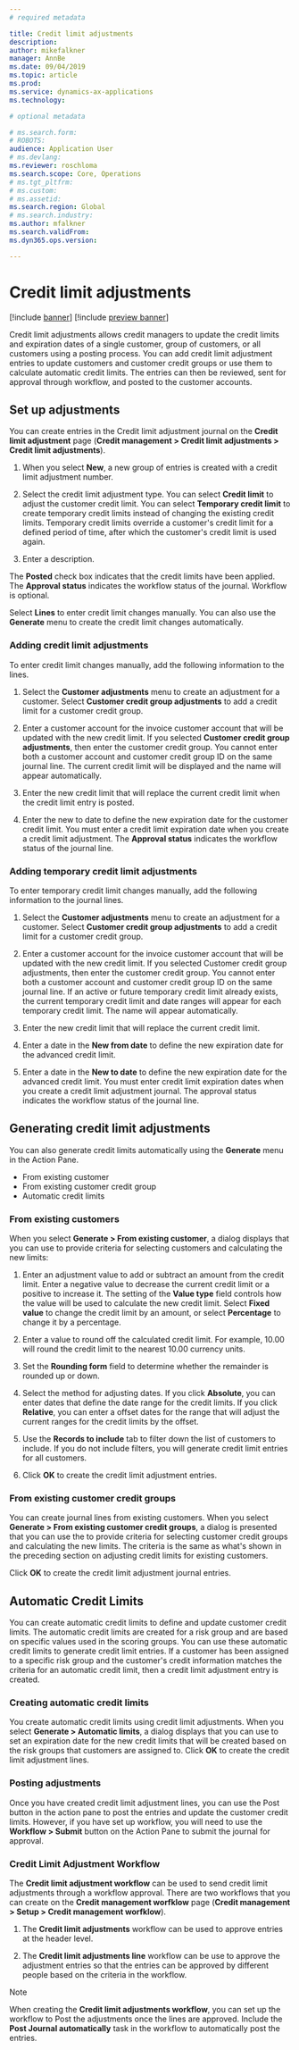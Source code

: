 ```yaml
---
# required metadata

title: Credit limit adjustments
description: 
author: mikefalkner
manager: AnnBe
ms.date: 09/04/2019
ms.topic: article
ms.prod: 
ms.service: dynamics-ax-applications
ms.technology: 

# optional metadata

# ms.search.form:  
# ROBOTS: 
audience: Application User
# ms.devlang: 
ms.reviewer: roschloma
ms.search.scope: Core, Operations
# ms.tgt_pltfrm: 
# ms.custom: 
# ms.assetid: 
ms.search.region: Global
# ms.search.industry: 
ms.author: mfalkner
ms.search.validFrom: 
ms.dyn365.ops.version: 

---
```


# Credit limit adjustments 

[!include [banner](../includes/banner.md)]
[!include [preview banner](../includes/preview-banner.md)]

Credit limit adjustments allows credit managers to update the credit limits and expiration dates of a single customer, group of customers, or all customers using a posting process. You can add credit limit adjustment entries to update customers and customer credit groups or use them to calculate automatic credit limits. The entries can then be reviewed, sent for approval through workflow, and posted to the customer accounts.

## Set up adjustments

You can create entries in the Credit limit adjustment journal on the **Credit limit adjustment** page (**Credit management > Credit limit adjustments > Credit limit adjustments**).

1.	When you select **New**, a new group of entries is created with a credit limit adjustment number.

2.	Select the credit limit adjustment type. You can select **Credit limit** to adjust the customer credit limit. You can select **Temporary credit limit** to create temporary credit limits instead of changing the existing credit limits. Temporary credit limits override a customer's credit limit for a defined period of time, after which the customer's credit limit is used again.

3.	Enter a description. 

The **Posted** check box indicates that the credit limits have been applied. The **Approval status** indicates the workflow status of the journal. Workflow is optional.

Select **Lines** to enter credit limit changes manually. You can also use the **Generate** menu to create the credit limit changes automatically.

### Adding credit limit adjustments

To enter credit limit changes manually, add the following information to the lines.

1.	Select the **Customer adjustments** menu to create an adjustment for a customer. Select **Customer credit group adjustments** to add a credit limit for a customer credit group.

2.	Enter a customer account for the invoice customer account that will be updated with the new credit limit. If you selected **Customer credit group adjustments**, then enter the customer credit group. You cannot enter both a customer account and customer credit group ID on the same journal line. The current credit limit will be displayed and the name will appear automatically.

3. Enter the new credit limit that will replace the current credit limit when the credit limit entry is posted.

4.	Enter the new to date to define the new expiration date for the customer credit limit. You must enter a credit limit expiration date when you create a credit limit adjustment. The **Approval status** indicates the workflow status of the journal line.

### Adding temporary credit limit adjustments

To enter temporary credit limit changes manually, add the following information to the journal lines.

1.	Select the **Customer adjustments** menu to create an adjustment for a customer. Select **Customer credit group adjustments** to add a credit limit for a customer credit group.

2.	Enter a customer account for the invoice customer account that will be updated with the new credit limit. If you selected Customer credit group adjustments, then enter the customer credit group. You cannot enter both a customer account and customer credit group ID on the same journal line. If an active or future temporary credit limit already exists, the current temporary credit limit and date ranges will appear for each temporary credit limit. The name will appear automatically.

3.	Enter the new credit limit that will replace the current credit limit.

4.	Enter a date in the **New from date** to define the new expiration date for the advanced credit limit.

5.	Enter a date in the **New to date** to define the new expiration date for the advanced credit limit. You must enter credit limit expiration dates when you create a credit limit adjustment journal. The approval status indicates the workflow status of the journal line.

## Generating credit limit adjustments

You can also generate credit limits automatically using the **Generate** menu in the Action Pane.

- From existing customer
- From existing customer credit group
- Automatic credit limits

### From existing customers

When you select **Generate > From existing customer**, a dialog displays that you can use to provide criteria for selecting customers and calculating the new limits:

1. Enter an adjustment value to add or subtract an amount from the credit limit. Enter a negative value to decrease the current credit limit or a positive to increase it. The setting of the **Value type** field controls how the value will be used to calculate the new credit limit. Select **Fixed value** to change the credit limit by an amount, or select **Percentage** to change it by a percentage.

2. Enter a value to round off the calculated credit limit. For example, 10.00 will round the credit limit to the nearest 10.00 currency units.

3. Set the **Rounding form** field to determine whether the remainder is rounded up or down.

4. Select the method for adjusting dates. If you click **Absolute**, you can enter dates that define the date range for the credit limits. If you click **Relative**, you can enter a offset dates for the range that will adjust the current ranges for the credit limits by the offset.

5. Use the **Records to include** tab to filter down the list of customers to include. If you do not include filters, you will generate credit limit entries for all customers.

8. Click **OK** to create the credit limit adjustment entries.

### From existing customer credit groups

You can create journal lines from existing customers. When you select **Generate > From existing customer credit groups**, a dialog is presented that you can use the to provide criteria for selecting customer credit groups and calculating the new limits. The criteria is the same as what's shown in the preceding section on adjusting credit limits for existing customers.

Click **OK** to create the credit limit adjustment journal entries.

## Automatic Credit Limits

You can create automatic credit limits to define and update customer credit limits. The automatic credit limits are created for a risk group and are based on specific values used in the scoring groups. You can use these automatic credit limits to generate credit limit entries. If a customer has been assigned to a specific risk group and the customer's credit information matches the criteria for an automatic credit limit, then a credit limit adjustment entry is created.

### Creating automatic credit limits

You create automatic credit limits using credit limit adjustments. When you select **Generate > Automatic limits**, a dialog displays  that you can use to set an expiration date for the new credit limits that will be created based on the risk groups that customers are assigned to. Click **OK** to create the credit limit adjustment lines.

### Posting adjustments

Once you have created credit limit adjustment lines, you can use the Post button in the action pane to post the entries and update the customer credit limits. However, if you have set up workflow, you will need to use the **Workflow > Submit** button on the Action Pane to submit the journal for approval.

### Credit Limit Adjustment Workflow

The **Credit limit adjustment workflow** can be used to send credit limit adjustments through a workflow approval. There are two workflows that you can create on the **Credit management worfklow** page (**Credit management > Setup > Credit management worfklow**).

1.	The **Credit limit adjustments** workflow can be used to approve entries at the header level.

2.	The **Credit limit adjustments line** workflow can be use to approve the adjustment entries so that the entries can be approved by different people based on the criteria in the workflow.

> [!NOTE] 
> When creating the **Credit limit adjustments workflow**, you can set up the workflow to Post the adjustments once the lines are approved. Include the **Post Journal automatically** task in the workflow to automatically post the entries.

